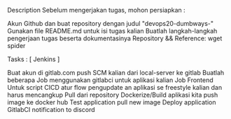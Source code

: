 Description
Sebelum mengerjakan tugas, mohon persiapkan :

Akun Github dan buat repository dengan judul "devops20-dumbways-<nama kalian>"
Gunakan file README.md untuk isi tugas kalian
Buatlah langkah-langkah pengerjaan tugas beserta dokumentasinya
Repository && Reference:
wget spider

Tasks :
[ Jenkins ]

Buat akun di gitlab.com
push SCM kalian dari local-server ke gitlab
Buatlah beberapa Job menggunakan gitlabci untuk aplikasi kalian
Job Frontend
Untuk script CICD atur flow pengupdate an aplikasi se freestyle kalian dan harus mencangkup
Pull dari repository
Dockerize/Build aplikasi kita
push image ke docker hub
Test application
pull new image
Deploy application
GitlabCI notification to discord
